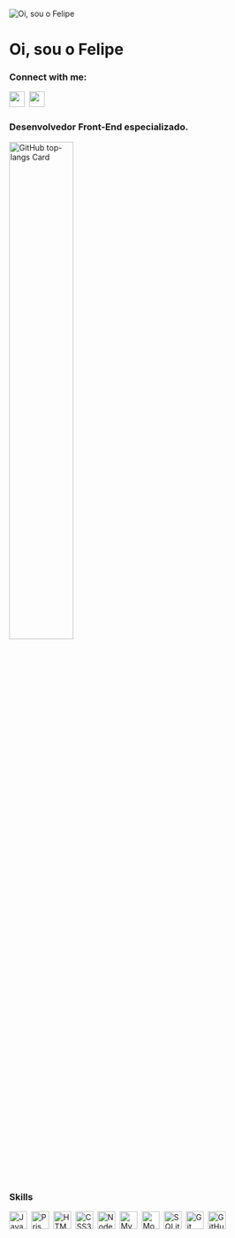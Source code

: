 ![Oi, sou o Felipe](https://i.pinimg.com/originals/75/c2/f8/75c2f842863ae2df6b3ac2d0a4d63026.gif)

<div id="toc">
  <ul align="left" style="list-style: none">
    <summary>
      <h1>
        Oi, sou o Felipe
      </h1>
    </summary>
  </ul>
</div>

**<h3 align="left">Connect with me:</h3>** 
<p align="left"><a href="https://github.com/sushilmagare10" target="_blank"><img src="https://img.shields.io/badge/GitHub-100000?logo=github&logoColor=white" height="28" style="margin-right: 4px"></a> <a href="https://www.instagram.com/felps1891" target="_blank"><img src="https://img.shields.io/badge/Instagram-E4405F?style=for-the-badge&logo=instagram&logoColor=white" height="28" style="margin-right: 4px"></a></p>

 **<h3 align="left">Desenvolvedor Front-End especializado.</h3>**

<p align="left">
  <img width="48%" src="https://github-readme-stats.vercel.app/api/top-langs?username=Porsi4&theme=dark&cache_seconds=1800&border_radius=4&hide_title=false&layout=compact&langs_count=5&card_width=400&hide_progress=false&hide_border=true" alt="GitHub top-langs Card" />
</p>

 **<h3 align="left">Skills</h3>**

<div style="display: flex; flex-wrap: wrap; gap: 4px; justify-content: left;"><img src="https://cdn.jsdelivr.net/gh/devicons/devicon/icons/javascript/javascript-original.svg" height="32" alt="JavaScript" style="margin-right: 4px"> <img src="https://cdn.jsdelivr.net/gh/devicons/devicon/icons/prisma/prisma-original.svg" height="32" alt="Prisma" style="margin-right: 4px"> <img src="https://cdn.jsdelivr.net/gh/devicons/devicon/icons/html5/html5-original.svg" height="32" alt="HTML5" style="margin-right: 4px"> <img src="https://cdn.jsdelivr.net/gh/devicons/devicon/icons/css3/css3-original.svg" height="32" alt="CSS3" style="margin-right: 4px"> <img src="https://cdn.jsdelivr.net/gh/devicons/devicon/icons/nodejs/nodejs-original.svg" height="32" alt="Node.js" style="margin-right: 4px"> <img src="https://cdn.jsdelivr.net/gh/devicons/devicon/icons/mysql/mysql-original.svg" height="32" alt="MySQL" style="margin-right: 4px"> <img src="https://cdn.jsdelivr.net/gh/devicons/devicon/icons/mongodb/mongodb-original.svg" height="32" alt="MongoDB" style="margin-right: 4px"> <img src="https://cdn.jsdelivr.net/gh/devicons/devicon/icons/sqlite/sqlite-original.svg" height="32" alt="SQLite" style="margin-right: 4px"> <img src="https://cdn.jsdelivr.net/gh/devicons/devicon/icons/git/git-original.svg" height="32" alt="Git" style="margin-right: 4px"> <img src="https://cdn.jsdelivr.net/gh/devicons/devicon/icons/github/github-original.svg" height="32" alt="GitHub" style="margin-right: 4px"></div>

